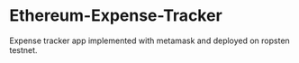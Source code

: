 # Ethereum-Expense-Tracker
Expense tracker app implemented with metamask and deployed on ropsten testnet.
